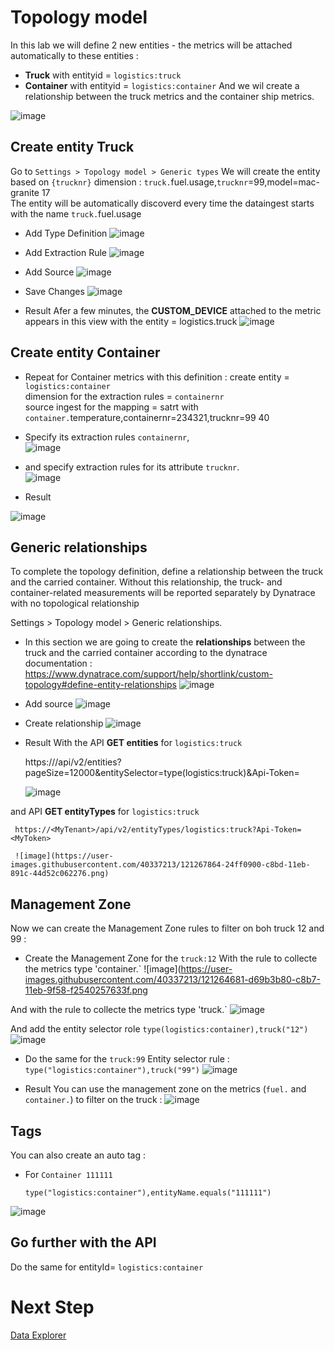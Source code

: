 # Topology model

In this lab we will define 2 new entities - the metrics will be attached automatically to these entities : 
  - **Truck**     with entityid = `logistics:truck`
  - **Container** with entityid = `logistics:container`
 And we wil create a relationship between the truck metrics and the container ship metrics. 

![image](https://user-images.githubusercontent.com/40337213/120231658-1f1c7e80-c252-11eb-9599-a4f3efe1d06f.png)

## Create entity Truck
Go to `Settings > Topology model > Generic types`
We will create the entity based on `{trucknr}` dimension : `truck.`fuel.usage,`trucknr`=99,model=mac-granite 17  
The entity will be automatically discoverd every time the dataingest starts with the name `truck.`fuel.usage  

- Add Type Definition
![image](https://user-images.githubusercontent.com/40337213/121259364-4efdfe80-c8b0-11eb-9914-2caf15baea7b.png)

- Add Extraction Rule
![image](https://user-images.githubusercontent.com/40337213/121262281-26780380-c8b4-11eb-9edd-8cc01681b205.png)

- Add Source
![image](https://user-images.githubusercontent.com/40337213/120184182-faec7d80-c210-11eb-80ac-d24b1235ee35.png)

- Save Changes
![image](https://user-images.githubusercontent.com/40337213/121260853-2c6ce500-c8b2-11eb-8859-fd6b4323b5de.png)

- Result
Afer a few minutes, the **CUSTOM_DEVICE** attached to the metric appears in this view with the entity = logistics.truck
![image](https://user-images.githubusercontent.com/40337213/121261358-ee23f580-c8b2-11eb-8c82-76c71d186415.png)


## Create entity Container

- Repeat for Container metrics with this definition : 
    create entity = `logistics:container`  
    dimension for the extraction rules = `containernr`  
    source ingest for the mapping  = satrt with `container.`temperature,containernr=234321,trucknr=99 40
    
- Specify its extraction rules `containernr`,  
![image](https://user-images.githubusercontent.com/40337213/121263992-bf0f8300-c8b6-11eb-9efb-027360704b55.png)
  
- and specify extraction rules for its attribute `trucknr`.  
![image](https://user-images.githubusercontent.com/40337213/120230235-2db56680-c24f-11eb-82c5-d01fb2b1d9f1.png)

- Result

![image](https://user-images.githubusercontent.com/40337213/121264245-2b8a8200-c8b7-11eb-8bee-4894b503b751.png)


## Generic relationships 

To complete the topology definition, define a relationship between the truck and the carried container. Without this relationship, the truck- and container-related measurements will be reported separately by Dynatrace with no topological relationship 

Settings > Topology model > Generic relationships.
- In this section we are going to create the **relationships** between the truck and the carried container according to the dynatrace documentation : https://www.dynatrace.com/support/help/shortlink/custom-topology#define-entity-relationships
![image](https://user-images.githubusercontent.com/40337213/120231485-c947d680-c251-11eb-9a88-2339217ba342.png)

- Add source
![image](https://user-images.githubusercontent.com/40337213/121267539-a2764980-c8bc-11eb-985b-5acac8a182b0.png)

- Create relationship 
![image](https://user-images.githubusercontent.com/40337213/121267074-e87edd80-c8bb-11eb-981e-a607cfe20fe8.png)

- Result 
With the API **GET entities** for `logistics:truck`
 
     https://<MyTenant>/api/v2/entities?pageSize=12000&entitySelector=type(logistics:truck)&Api-Token=<MyToken>

     ![image](https://user-images.githubusercontent.com/40337213/121267994-58419800-c8bd-11eb-93b5-2626a8ee78c1.png)

and API **GET entityTypes** for `logistics:truck` 
  
     https://<MyTenant>/api/v2/entityTypes/logistics:truck?Api-Token=<MyToken>
    
     ![image](https://user-images.githubusercontent.com/40337213/121267864-24ff0900-c8bd-11eb-891c-44d52c062276.png) 


## Management Zone

Now we can create the Management Zone rules to filter on boh truck 12 and 99 :  

 - Create the Management Zone for the `truck:12`
With the rule to collecte the metrics type 'container.`
![image](https://user-images.githubusercontent.com/40337213/121264681-d69b3b80-c8b7-11eb-9f58-f2540257633f.png

And with the rule to collecte the metrics type 'truck.`
![image](https://user-images.githubusercontent.com/40337213/121264855-211cb800-c8b8-11eb-9695-0fca62a149e0.png)

And add the entity selector role `type(logistics:container),truck("12")`
![image](https://user-images.githubusercontent.com/40337213/121265364-fb43e300-c8b8-11eb-8835-c36f2b7326fd.png)

- Do the same for the `truck:99`
Entity selector rule : `type("logistics:container"),truck("99")`
![image](https://user-images.githubusercontent.com/40337213/121265737-8fae4580-c8b9-11eb-937a-f2b3be93625d.png)

- Result 
You can use the management zone on the metrics (`fuel.` and `container.`) to filter on the truck : 
![image](https://user-images.githubusercontent.com/40337213/121266120-43173a00-c8ba-11eb-8e23-e8df734e43df.png)


## Tags
You can also create an auto tag : 

 - For `Container 111111`

       type("logistics:container"),entityName.equals("111111")
  ![image](https://user-images.githubusercontent.com/40337213/120369070-1770de80-c313-11eb-9690-e4d1e9d5c06e.png)


## Go further with the API


Do the same for entityId= `logistics:container`

# Next Step
[Data Explorer](/data_explorer)
